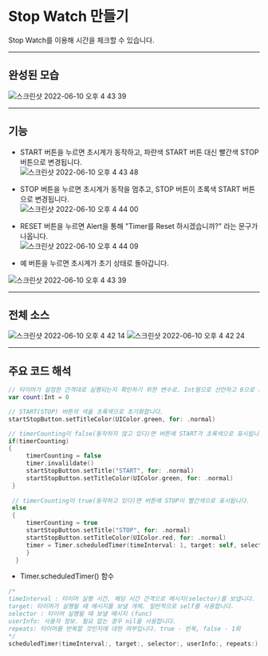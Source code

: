 # Stop Watch 만들기
Stop Watch를 이용해 시간을 체크할 수 있습니다.

---
## 완성된 모습
![스크린샷 2022-06-10 오후 4 43 39](https://user-images.githubusercontent.com/106981296/173396452-6ae8ee52-fc3a-475b-9406-b3c03203f2e6.png)

---
## 기능
* START 버튼을 누르면 초시계가 동작하고, 파란색 START 버튼 대신 빨간색 STOP 버튼으로 변경됩니다.  
![스크린샷 2022-06-10 오후 4 43 48](https://user-images.githubusercontent.com/106981296/173396930-69993b41-a630-4959-b02a-25023eff6f6e.png)  

* STOP 버튼을 누르면 초시계가 동작을 멈추고, STOP 버튼이 초록색 START 버튼으로 변경됩니다.  
 ![스크린샷 2022-06-10 오후 4 44 00](https://user-images.githubusercontent.com/106981296/173397523-228a9fcc-40f7-4174-9fd8-1ebd5973a276.png)

* RESET 버튼을 누르면 Alert을 통해 "Timer를 Reset 하시겠습니까?" 라는 문구가 나옵니다.  
![스크린샷 2022-06-10 오후 4 44 09](https://user-images.githubusercontent.com/106981296/173397979-1761dfe1-e7c5-4eaf-b9d2-878968550314.png)  

* 예 버튼을 누르면 초시계가 초기 상태로 돌아갑니다.  

![스크린샷 2022-06-10 오후 4 43 39](https://user-images.githubusercontent.com/106981296/173398413-0ddcfcb7-ae45-4624-8b6e-66a2d2816df6.png)

---
## 전체 소스
![스크린샷 2022-06-10 오후 4 42 14](https://user-images.githubusercontent.com/106981296/173398523-179aa6f3-ccb8-4dcc-ac42-ffbefbb5b92f.png)
![스크린샷 2022-06-10 오후 4 42 24](https://user-images.githubusercontent.com/106981296/173398557-fba95fe0-b1df-4910-8e47-6f84c8bcdc42.png)

---

## 주요 코드 해석

```SWIFT
// 타이머가 설정한 간격대로 실행되는지 확인하기 위한 변수로. Int형으로 선언하고 0으로 초기화 하였습니다.
var count:Int = 0
```

```SWIFT
// START(STOP) 버튼의 색을 초록색으로 초기화합니다.
startStopButton.setTitleColor(UIColor.green, for: .normal)
```

```SWIFT
// timerCounting이 false(동작하지 않고 있다)면 버튼에 START가 초록색으로 표시됩니다. 
if(timerCounting)
{
     timerCounting = false
     timer.invalildate()
     startStopButton.setTitle("START", for: .normal)
     startStopButton.setTitleColor(UIColor.green, for: .normal)
 }
 
 // timerCounting이 true(동작하고 있다)면 버튼에 STOP이 빨간색으로 표시됩니다.
 else
 {
     timerCounting = true
     startStopButton.setTitle("STOP", for: .normal)
     startStopButton.setTitleColor(UIColor.red, for: .normal)
     timer = Timer.scheduledTimer(timeInterval: 1, target: self, selector: #selector(timerCounter), userInfo: nil, repeats: true)
     }
  }
```

* Timer.scheduledTimer() 함수
```SWIFT
/* 
timeInterval : 타이머 실행 시간. 해당 시간 간격으로 메시지(selector)를 보냅니다.
target: 타이머가 실행될 때 메시지를 보낼 개체. 일반적으로 self를 사용합니다.
selector : 타이머 실행될 때 보낼 메시지 (func)
userInfo: 사용자 정보. 필요 없는 경우 nil을 사용합니다.
repeats: 타이머를 반복할 것인지에 대한 여부입니다. true - 반복, false - 1회
*/
scheduledTimer(timeInterval:, target:, selector:, userInfo:, repeats:)
```
